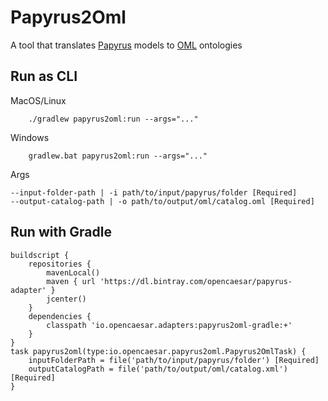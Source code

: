 # Papyrus2Oml

A tool that translates [Papyrus](https://www.eclipse.org/papyrus/) models to [OML](https://opencaesar.github.io/oml) ontologies

## Run as CLI

MacOS/Linux
```
    ./gradlew papyrus2oml:run --args="..."
```
Windows
```
    gradlew.bat papyrus2oml:run --args="..."
```
Args
```
--input-folder-path | -i path/to/input/papyrus/folder [Required]
--output-catalog-path | -o path/to/output/oml/catalog.oml [Required]
```

## Run with Gradle
```
buildscript {
	repositories {
		mavenLocal()
		maven { url 'https://dl.bintray.com/opencaesar/papyrus-adapter' }
		jcenter()
	}
	dependencies {
		classpath 'io.opencaesar.adapters:papyrus2oml-gradle:+'
	}
}
task papyrus2oml(type:io.opencaesar.papyrus2oml.Papyrus2OmlTask) {
	inputFolderPath = file('path/to/input/papyrus/folder') [Required]
	outputCatalogPath = file('path/to/output/oml/catalog.xml') [Required]
}               
```